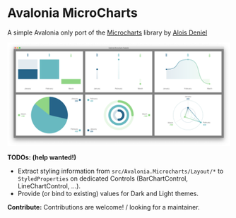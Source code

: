 # Avalonia MicroCharts

A simple Avalonia only port of the [Microcharts](https://github.com/dotnet-ad/Microcharts) library by [Alois Deniel](http://aloisdeniel.github.io/)

![](github/img/charts.png)

**TODOs: (help wanted!)**
- Extract styling information from `src/Avalonia.Microcharts/Layout/*` to `StyledProperties` on dedicated Controls (BarChartControl, LineChartControl, ...).
- Provide (or bind to existing) values for Dark and Light themes.


**Contribute:**
Contributions are welcome! / looking for a maintainer.
